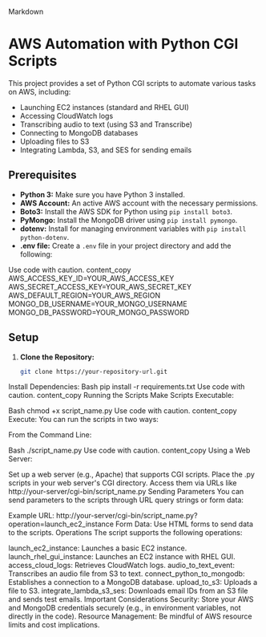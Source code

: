 Markdown
# AWS Automation with Python CGI Scripts

This project provides a set of Python CGI scripts to automate various tasks on AWS, including:

* Launching EC2 instances (standard and RHEL GUI)
* Accessing CloudWatch logs
* Transcribing audio to text (using S3 and Transcribe)
* Connecting to MongoDB databases
* Uploading files to S3
* Integrating Lambda, S3, and SES for sending emails

## Prerequisites

* **Python 3:**  Make sure you have Python 3 installed.
* **AWS Account:**  An active AWS account with the necessary permissions.
* **Boto3:**  Install the AWS SDK for Python using `pip install boto3`.
* **PyMongo:**  Install the MongoDB driver using `pip install pymongo`.
* **dotenv:**  Install for managing environment variables with `pip install python-dotenv`.
* **.env file:** Create a `.env` file in your project directory and add the following:

Use code with caution.
content_copy
AWS_ACCESS_KEY_ID=YOUR_AWS_ACCESS_KEY
AWS_SECRET_ACCESS_KEY=YOUR_AWS_SECRET_KEY
AWS_DEFAULT_REGION=YOUR_AWS_REGION
MONGO_DB_USERNAME=YOUR_MONGO_USERNAME
MONGO_DB_PASSWORD=YOUR_MONGO_PASSWORD


## Setup

1. **Clone the Repository:**
   ```bash
   git clone https://your-repository-url.git
Install Dependencies:
Bash
pip install -r requirements.txt
Use code with caution.
content_copy
Running the Scripts
Make Scripts Executable:

Bash
chmod +x script_name.py
Use code with caution.
content_copy
Execute:  You can run the scripts in two ways:

From the Command Line:

Bash
./script_name.py 
Use code with caution.
content_copy
Using a Web Server:

Set up a web server (e.g., Apache) that supports CGI scripts.
Place the .py scripts in your web server's CGI directory.
Access them via URLs like http://your-server/cgi-bin/script_name.py
Sending Parameters
You can send parameters to the scripts through URL query strings or form data:

Example URL: http://your-server/cgi-bin/script_name.py?operation=launch_ec2_instance
Form Data: Use HTML forms to send data to the scripts.
Operations
The script supports the following operations:

launch_ec2_instance: Launches a basic EC2 instance.
launch_rhel_gui_instance: Launches an EC2 instance with RHEL GUI.
access_cloud_logs: Retrieves CloudWatch logs.
audio_to_text_event: Transcribes an audio file from S3 to text.
connect_python_to_mongodb: Establishes a connection to a MongoDB database.
upload_to_s3: Uploads a file to S3.
integrate_lambda_s3_ses: Downloads email IDs from an S3 file and sends test emails.
Important Considerations
Security: Store your AWS and MongoDB credentials securely (e.g., in environment variables, not directly in the code).
Resource Management: Be mindful of AWS resource limits and cost implications.
